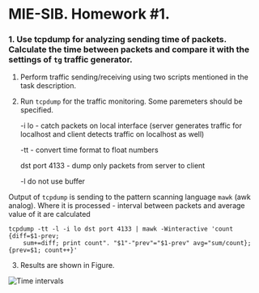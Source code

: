 # MIE-SIB. Homework #1. 

### 1. Use tcpdump for analyzing sending time of packets. Calculate the time between packets and compare it with the settings of `tg` traffic generator.

1. Perform traffic sending/receiving using two scripts mentioned in the task description.

2. Run `tcpdump` for the traffic monitoring. Some paremeters should be specified. 
	
	-i lo - catch packets on local interface (server generates traffic for localhost and client detects traffic on localhost as well)
	
	-tt - convert time format to float numbers
	
	dst port 4133 - dump only packets from server to client
	
	-l do not use buffer 
	
Output of `tcpdump` is sending to the pattern scanning language `mawk` (awk analog). Where it is processed - interval between packets and average value of it are calculated

	tcpdump -tt -l -i lo dst port 4133 | mawk -Winteractive 'count {diff=$1-prev; 
		sum+=diff; print count". "$1"-"prev"="$1-prev" avg="sum/count}; {prev=$1; count++}'

3. Results are shown in Figure.

![Time intervals](https://github.com/platomik/MIE-SIB/raw/master/homework2/timeintervals.jpg)
